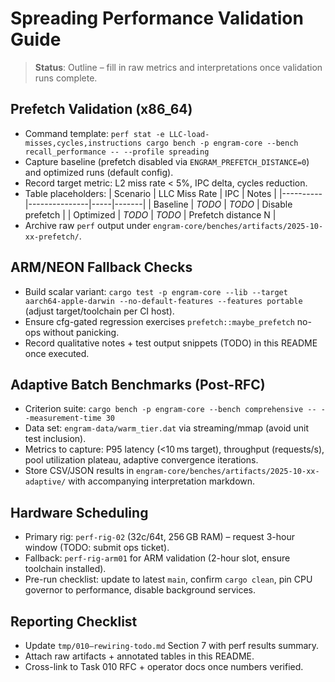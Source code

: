 # Spreading Performance Validation Guide

> **Status**: Outline – fill in raw metrics and interpretations once validation runs complete.

## Prefetch Validation (x86_64)
- Command template: `perf stat -e LLC-load-misses,cycles,instructions cargo bench -p engram-core --bench recall_performance -- --profile spreading`
- Capture baseline (prefetch disabled via `ENGRAM_PREFETCH_DISTANCE=0`) and optimized runs (default config).
- Record target metric: L2 miss rate < 5%, IPC delta, cycles reduction.
- Table placeholders:
  | Scenario | LLC Miss Rate | IPC | Notes |
  |----------|---------------|-----|-------|
  | Baseline | _TODO_ | _TODO_ | Disable prefetch |
  | Optimized | _TODO_ | _TODO_ | Prefetch distance N |
- Archive raw `perf` output under `engram-core/benches/artifacts/2025-10-xx-prefetch/`.

## ARM/NEON Fallback Checks
- Build scalar variant: `cargo test -p engram-core --lib --target aarch64-apple-darwin --no-default-features --features portable` (adjust target/toolchain per CI host).
- Ensure cfg-gated regression exercises `prefetch::maybe_prefetch` no-ops without panicking.
- Record qualitative notes + test output snippets (TODO) in this README once executed.

## Adaptive Batch Benchmarks (Post-RFC)
- Criterion suite: `cargo bench -p engram-core --bench comprehensive -- --measurement-time 30`
- Data set: `engram-data/warm_tier.dat` via streaming/mmap (avoid unit test inclusion).
- Metrics to capture: P95 latency (<10 ms target), throughput (requests/s), pool utilization plateau, adaptive convergence iterations.
- Store CSV/JSON results in `engram-core/benches/artifacts/2025-10-xx-adaptive/` with accompanying interpretation markdown.

## Hardware Scheduling
- Primary rig: `perf-rig-02` (32c/64t, 256 GB RAM) – request 3-hour window (TODO: submit ops ticket).
- Fallback: `perf-rig-arm01` for ARM validation (2-hour slot, ensure toolchain installed).
- Pre-run checklist: update to latest `main`, confirm `cargo clean`, pin CPU governor to performance, disable background services.

## Reporting Checklist
- Update `tmp/010—rewiring-todo.md` Section 7 with perf results summary.
- Attach raw artifacts + annotated tables in this README.
- Cross-link to Task 010 RFC + operator docs once numbers verified.
